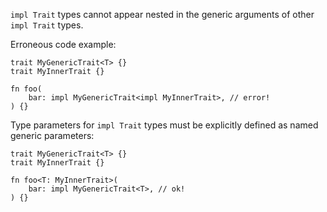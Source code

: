 `impl Trait` types cannot appear nested in the generic arguments of other
`impl Trait` types.

Erroneous code example:

```compile_fail,E0666
trait MyGenericTrait<T> {}
trait MyInnerTrait {}

fn foo(
    bar: impl MyGenericTrait<impl MyInnerTrait>, // error!
) {}
```

Type parameters for `impl Trait` types must be explicitly defined as named
generic parameters:

```
trait MyGenericTrait<T> {}
trait MyInnerTrait {}

fn foo<T: MyInnerTrait>(
    bar: impl MyGenericTrait<T>, // ok!
) {}
```
